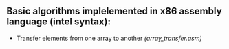 ## Basic algorithms implelemented in x86 assembly language (__intel syntax__):
* Transfer elements from one array to another _(array_transfer.asm)_